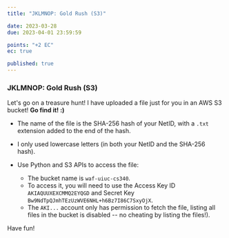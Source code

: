 ```yaml
---
title: "JKLMNOP: Gold Rush (S3)"

date: 2023-03-28
due: 2023-04-01 23:59:59

points: "+2 EC"
ec: true

published: true
---
```


### JKLMNOP: Gold Rush (S3)

Let's go on a treasure hunt!  I have uploaded a file just for you in an AWS S3 bucket!  **Go find it! :)**

- The name of the file is the SHA-256 hash of your NetID, with a `.txt` extension added to the end of the hash.

- I only used lowercase letters (in both your NetID and the SHA-256 hash).

- Use Python and S3 APIs to access the file:
  - The bucket name is `waf-uiuc-cs340`.
  - To access it, you will need to use the Access Key ID `AKIAQUUXEXCMMQ2EYQGD` and Secret Key `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`.
  - The `AKI...` account only has permission to fetch the file, listing all files in the bucket is disabled -- no cheating by listing the files!).

Have fun!